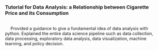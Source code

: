 <h3>Tutorial for Data Analysis: a Relationship between Cigarette Price and its Consumption</h3></br>
                  &emsp; Provided a guidance to give a fundamental idea of data analysis with python. Explained the entire data science pipeline such as data collection, data processing, exploratory data analysis, data visualization, machine learning, and policy decision.
